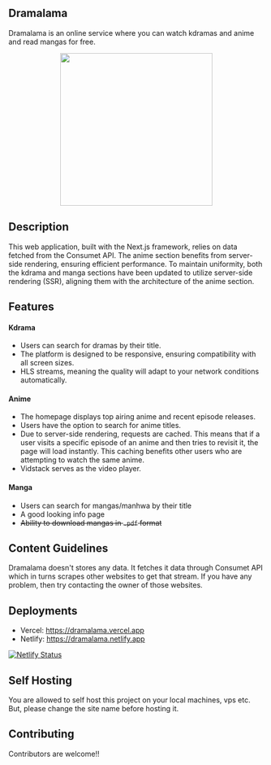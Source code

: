 ## Dramalama

Dramalama is an online service where you can watch kdramas and anime and read mangas for free.

<p align="center">
  <img width="300" height="300" src="https://github.com/real-zephex/Dramalama/assets/143923795/add2af15-7d1a-4185-8c48-c31be488d559">
</p>

## Description

This web application, built with the Next.js framework, relies on data fetched from the Consumet API. The anime section benefits from server-side rendering, ensuring efficient performance. To maintain uniformity, both the kdrama and manga sections have been updated to utilize server-side rendering (SSR), aligning them with the architecture of the anime section.

## Features

#### Kdrama

-   Users can search for dramas by their title.
-   The platform is designed to be responsive, ensuring compatibility with all screen sizes.
-   HLS streams, meaning the quality will adapt to your network conditions automatically.

#### Anime

-   The homepage displays top airing anime and recent episode releases.
-   Users have the option to search for anime titles.
-   Due to server-side rendering, requests are cached. This means that if a user visits a specific episode of an anime and then tries to revisit it, the page will load instantly. This caching benefits other users who are attempting to watch the same anime.
-   Vidstack serves as the video player.

#### Manga

-   Users can search for mangas/manhwa by their title
-   A good looking info page
-   ~~Ability to download mangas in `.pdf` format~~

## Content Guidelines

Dramalama doesn't stores any data. It fetches it data through Consumet API which in turns scrapes other websites to get that stream. If you have any problem, then try contacting the owner of those websites.

## Deployments

-   Vercel: https://dramalama.vercel.app
-   Netlify: https://dramalama.netlify.app

[![Netlify Status](https://api.netlify.com/api/v1/badges/fb75c8f9-8be9-4244-9651-e206b91dd34d/deploy-status)](https://app.netlify.com/sites/dramalama/deploys)

## Self Hosting

You are allowed to self host this project on your local machines, vps etc. But, please change the site name before hosting it.

## Contributing

Contributors are welcome!!
